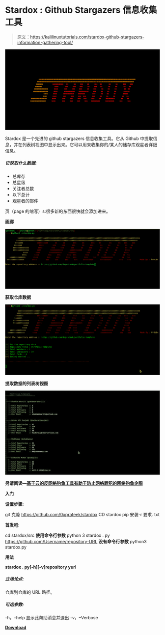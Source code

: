 # Stardox : Github Stargazers 信息收集工具

> 原文：<https://kalilinuxtutorials.com/stardox-github-stargazers-information-gathering-tool/>

[![Stardox : Github Stargazers Information Gathering Tool](img//747bc3b801b3fafb31b409233d0ac946.png "Stardox : Github Stargazers Information Gathering Tool")](https://1.bp.blogspot.com/-qjEVlig50Dk/XYXMiijPbWI/AAAAAAAACjM/mqeLfVv16S0iLAEC8hqEmdQjA-Q1rGpdQCLcBGAsYHQ/s1600/New%2BProject.png)

Stardox 是一个先进的 github stargazers 信息收集工具。它从 Github 中提取信息，并在列表树视图中显示出来。它可以用来收集你的/某人的储存库观星者详细信息。

##### 它获取什么数据:

*   总库存
*   总星级
*   关注者总数
*   以下总计
*   观星者的邮件

页（page 的缩写）s:很多新的东西很快就会添加进来。

**画廊**

![](img//913d781abcb229f5d4c2681ff23601c3.png)

**获取仓库数据**

![](img//513bd1905b505710edb2f0962bc42349.png)

**提取数据的列表树视图**

![](img//639ef54e7c68e358deeebf6ea60a7425.png)

**另请阅读—[基于云的反网络钓鱼工具有助于防止网络罪犯的网络钓鱼企图](https://kalilinuxtutorials.com/cloud-anti-phishing-tools/)**

**入门**

**设置步骤:**

git 克隆 https://github.com/0xprateek/stardox
CD stardox
pip 安装-r 要求. txt

**首发吧:**

cd stardox/src
**使用命令行参数** python 3 stardox . py https://github.com/Username/repository-URL
**没有命令行参数** python3 stardox.py

**用法**

**stardox . py[-h][-v]repository yurl**

##### 立场论点:

仓库到仓库的 URL 路径。

##### 可选参数:

-h，–help 显示此帮助消息并退出
-v，–Verbose

[**Download**](https://github.com/0xprateek/stardox)